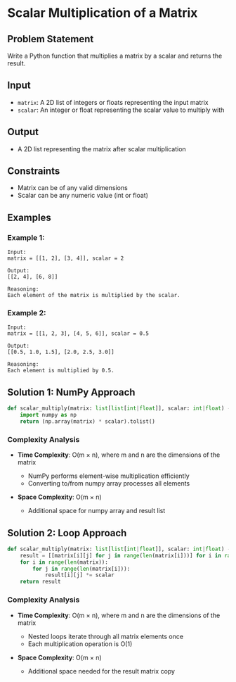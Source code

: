 # Scalar Multiplication of a Matrix

## Problem Statement

Write a Python function that multiplies a matrix by a scalar and returns the result.

## Input
* `matrix`: A 2D list of integers or floats representing the input matrix
* `scalar`: An integer or float representing the scalar value to multiply with

## Output
* A 2D list representing the matrix after scalar multiplication

## Constraints
* Matrix can be of any valid dimensions
* Scalar can be any numeric value (int or float)

## Examples

### Example 1:
```
Input:
matrix = [[1, 2], [3, 4]], scalar = 2

Output:
[[2, 4], [6, 8]]

Reasoning:
Each element of the matrix is multiplied by the scalar.
```

### Example 2:
```
Input:
matrix = [[1, 2, 3], [4, 5, 6]], scalar = 0.5

Output:
[[0.5, 1.0, 1.5], [2.0, 2.5, 3.0]]

Reasoning:
Each element is multiplied by 0.5.
```

## Solution 1: NumPy Approach

```python
def scalar_multiply(matrix: list[list[int|float]], scalar: int|float) -> list[list[int|float]]:
    import numpy as np
    return (np.array(matrix) * scalar).tolist()
```

### Complexity Analysis

- **Time Complexity**: O(m × n), where m and n are the dimensions of the matrix
  - NumPy performs element-wise multiplication efficiently
  - Converting to/from numpy array processes all elements

- **Space Complexity**: O(m × n)
  - Additional space for numpy array and result list

## Solution 2: Loop Approach

```python
def scalar_multiply(matrix: list[list[int|float]], scalar: int|float) -> list[list[int|float]]:
    result = [[matrix[i][j] for j in range(len(matrix[i]))] for i in range(len(matrix))]
    for i in range(len(matrix)):
        for j in range(len(matrix[i])):
            result[i][j] *= scalar
    return result
```

### Complexity Analysis

- **Time Complexity**: O(m × n), where m and n are the dimensions of the matrix
  - Nested loops iterate through all matrix elements once
  - Each multiplication operation is O(1)

- **Space Complexity**: O(m × n)
  - Additional space needed for the result matrix copy